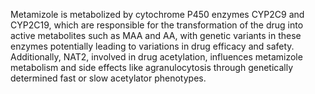 Metamizole is metabolized by cytochrome P450 enzymes CYP2C9 and CYP2C19, which are responsible for the transformation of the drug into active metabolites such as MAA and AA, with genetic variants in these enzymes potentially leading to variations in drug efficacy and safety. Additionally, NAT2, involved in drug acetylation, influences metamizole metabolism and side effects like agranulocytosis through genetically determined fast or slow acetylator phenotypes.